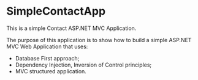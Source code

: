 # SimpleContactApp
This is a simple Contact ASP.NET MVC Application.

The purpose of this application is to show how to build a simple ASP.NET MVC Web Application that uses:
- Database First approach;
- Dependency Injection, Inversion of Control principles;
- MVC structured application.
